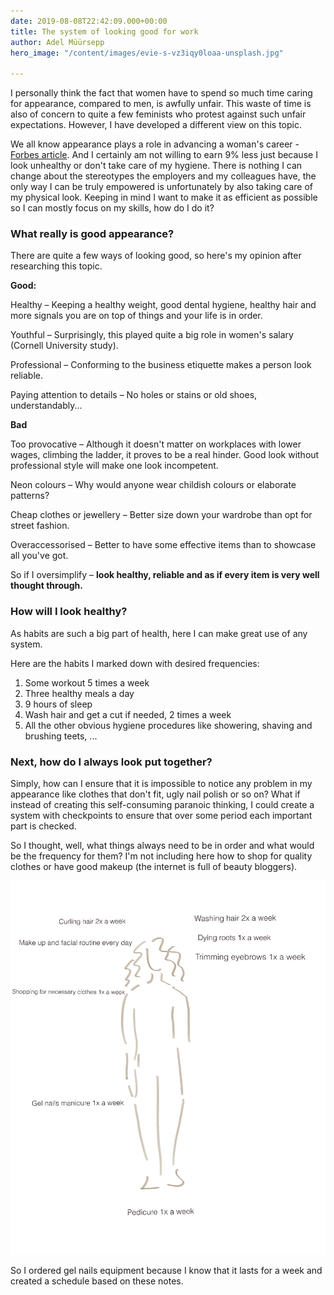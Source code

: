 ```yaml
---
date: 2019-08-08T22:42:09.000+00:00
title: The system of looking good for work
author: Adel Müürsepp
hero_image: "/content/images/evie-s-vz3iqy0loaa-unsplash.jpg"

---
```

I personally think the fact that women have to spend so much time caring for appearance, compared to men, is awfully unfair. This waste of time is also of concern to quite a few feminists who protest against such unfair expectations. However, I have developed a different view on this topic.

We all know appearance plays a role in advancing a woman's career - [Forbes article](https://www.forbes.com/2009/12/05/appearance-work-pay-forbes-woman-leadership-body-weight.html#79696d0d54d2). And I certainly am not willing to earn 9% less just because I look unhealthy or don't take care of my hygiene. There is nothing I can change about the stereotypes the employers and my colleagues have, the only way I can be truly empowered is unfortunately by also taking care of my physical look. Keeping in mind I want to make it as efficient as possible so I can mostly focus on my skills, how do I do it?

### What really **is** good appearance?

There are quite a few ways of looking good, so here's my opinion after researching this topic.

**Good:**

Healthy – Keeping a healthy weight, good dental hygiene, healthy hair and more signals you are on top of things and your life is in order.

Youthful  – Surprisingly, this played quite a big role in women's salary (Cornell University study).

Professional – Conforming to the business etiquette makes a person look reliable.

Paying attention to details – No holes or stains or old shoes, understandably...

**Bad**

Too provocative – Although it doesn't matter on workplaces with lower wages, climbing the ladder, it proves to be a real hinder. Good look without professional style will make one look incompetent.

Neon colours – Why would anyone wear childish colours or elaborate patterns?

Cheap clothes or jewellery – Better size down your wardrobe than opt for street fashion.

Overaccessorised – Better to have some effective items than to showcase all you've got.

So if I oversimplify – **look healthy, reliable and as if every item is very well thought through.**

### How will I look healthy?

As habits are such a big part of health, here I can make great use of any system.

Here are the habits I marked down with desired frequencies:

1. Some workout 5 times a week
2. Three healthy meals a day
3. 9 hours of sleep
4. Wash hair and get a cut if needed, 2 times a week
5. All the other obvious hygiene procedures like showering, shaving and brushing teets, ...

### Next, how do I always look put together?

Simply, how can I ensure that it is impossible to notice any problem in my appearance like clothes that don't fit, ugly nail polish or so on? What if instead of creating this self-consuming paranoic thinking, I could create a system with checkpoints to ensure that over some period each important part is checked.

So I thought, well, what things always need to be in order and what would be the frequency for them? I'm not including here how to shop for quality clothes or have good makeup (the internet is full of beauty bloggers).

![](/content/images/0b9972fd-fc32-4200-95e3-04bb49459860.png)

So I ordered gel nails equipment because I know that it lasts for a week and created a schedule based on these notes.